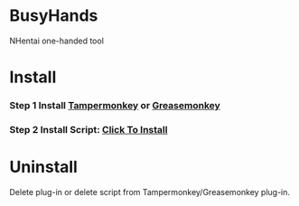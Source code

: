 # BusyHands
NHentai one-handed tool

# Install
### Step 1 Install [Tampermonkey](http://tampermonkey.net/) or [Greasemonkey](https://www.greasespot.net/)
### Step 2 Install Script: [Click To Install](https://human177013.github.io/BusyHands/script.user.js)

# Uninstall
Delete plug-in or delete script from Tampermonkey/Greasemonkey plug-in.
